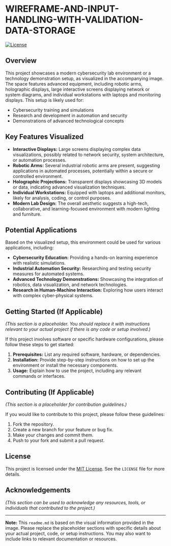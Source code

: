 # WIREFRAME-AND-INPUT-HANDLING-WITH-VALIDATION-DATA-STORAGE

[![License](https://img.shields.io/badge/License-MIT-yellow.svg)](https://opensource.org/licenses/MIT)

## Overview

This project showcases a modern cybersecurity lab environment or a technology demonstration setup, as visualized in the accompanying image. The space features advanced equipment, including robotic arms, holographic displays, large interactive screens displaying network or system diagrams, and individual workstations with laptops and monitoring displays. This setup is likely used for:

* Cybersecurity training and simulations
* Research and development in automation and security
* Demonstrations of advanced technological concepts

## Key Features Visualized

* **Interactive Displays:** Large screens displaying complex data visualizations, possibly related to network security, system architecture, or automation processes.
* **Robotic Arms:** Several industrial robotic arms are present, suggesting applications in automated processes, potentially within a secure or controlled environment.
* **Holographic Projections:** Transparent displays showcasing 3D models or data, indicating advanced visualization techniques.
* **Individual Workstations:** Equipped with laptops and additional monitors, likely for analysis, coding, or control purposes.
* **Modern Lab Design:** The overall aesthetic suggests a high-tech, collaborative, and learning-focused environment with modern lighting and furniture.

## Potential Applications

Based on the visualized setup, this environment could be used for various applications, including:

* **Cybersecurity Education:** Providing a hands-on learning experience with realistic simulations.
* **Industrial Automation Security:** Researching and testing security measures for automated systems.
* **Advanced Technology Demonstrations:** Showcasing the integration of robotics, data visualization, and network technologies.
* **Research in Human-Machine Interaction:** Exploring how users interact with complex cyber-physical systems.

## Getting Started (If Applicable)

*(This section is a placeholder. You should replace it with instructions relevant to your actual project if there is any code or setup involved.)*

If this project involves software or specific hardware configurations, please follow these steps to get started:

1.  **Prerequisites:** List any required software, hardware, or dependencies.
2.  **Installation:** Provide step-by-step instructions on how to set up the environment or install the necessary components.
3.  **Usage:** Explain how to use the project, including any relevant commands or interfaces.

## Contributing (If Applicable)

*(This section is a placeholder for contribution guidelines.)*

If you would like to contribute to this project, please follow these guidelines:

1.  Fork the repository.
2.  Create a new branch for your feature or bug fix.
3.  Make your changes and commit them.
4.  Push to your fork and submit a pull request.

## License

This project is licensed under the [MIT License](https://opensource.org/licenses/MIT). See the `LICENSE` file for more details.

## Acknowledgements

*(This section can be used to acknowledge any resources, tools, or individuals that contributed to the project.)*

---

**Note:** This `readme.md` is based on the visual information provided in the image. Please replace the placeholder sections with specific details about your actual project, code, or setup instructions. You may also want to include links to relevant documentation or resources.
